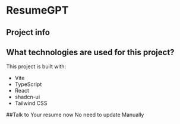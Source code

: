 # ResumeGPT

## Project info



## What technologies are used for this project?

This project is built with:

- Vite
- TypeScript
- React
- shadcn-ui
- Tailwind CSS

##Talk to Your resume now No need to update Manually

